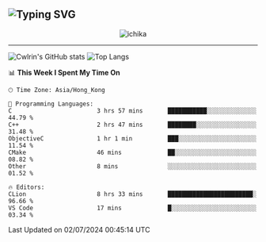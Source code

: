 ![Typing SVG](https://readme-typing-svg.demolab.com?font=Jost&size=24&pause=1000&color=7799EE&vCenter=true&multiline=true&random=false&width=435&height=100&lines=Hi+there;I'm+Sakurakouji+Nanaha;You+can+also+tell+me+Cwlrin%E2%98%86)
---
<p align="center">
  <img src="https://image.cwlrin.wiki/images/2024/06/17/Happy-Birthday2023---.png" alt="ichika" border="0" />
</p>

---
![Cwlrin's GitHub stats](https://github-readme-stats.vercel.app/api?username=cwlrin&show_icons=true&theme=buefy)
![Top Langs](https://github-readme-stats.vercel.app/api/top-langs/?username=cwlrin&layout=compact&hide=html,css)

<!--START_SECTION:waka-->
📊 **This Week I Spent My Time On** 

```text
🕑︎ Time Zone: Asia/Hong_Kong

💬 Programming Languages: 
C                        3 hrs 57 mins       ███████████░░░░░░░░░░░░░░   44.79 % 
C++                      2 hrs 47 mins       ████████░░░░░░░░░░░░░░░░░   31.48 % 
ObjectiveC               1 hr 1 min          ███░░░░░░░░░░░░░░░░░░░░░░   11.54 % 
CMake                    46 mins             ██░░░░░░░░░░░░░░░░░░░░░░░   08.82 % 
Other                    8 mins              ░░░░░░░░░░░░░░░░░░░░░░░░░   01.52 % 

🔥 Editors: 
CLion                    8 hrs 33 mins       ████████████████████████░   96.66 % 
VS Code                  17 mins             █░░░░░░░░░░░░░░░░░░░░░░░░   03.34 % 
```


 Last Updated on 02/07/2024 00:45:14 UTC
<!--END_SECTION:waka-->
